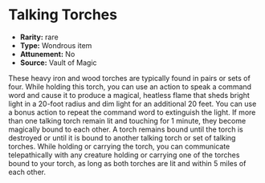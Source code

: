 
# Talking Torches

* **Rarity:** rare
* **Type:** Wondrous item
* **Attunement:** No
* **Source:** Vault of Magic


These heavy iron and wood torches are typically found in pairs or sets of four. While holding this torch, you can use an action to speak a command word and cause it to produce a magical, heatless flame that sheds bright light in a 20-foot radius and dim light for an additional 20 feet. You can use a bonus action to repeat the command word to extinguish the light. If more than one talking torch remain lit and touching for 1 minute, they become magically bound to each other. A torch remains bound until the torch is destroyed or until it is bound to another talking torch or set of talking torches. While holding or carrying the torch, you can communicate telepathically with any creature holding or carrying one of the torches bound to your torch, as long as both torches are lit and within 5 miles of each other.

